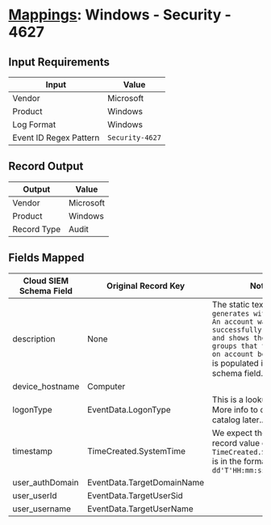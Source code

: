 # [Mappings](README.md): Windows - Security - 4627

## Input Requirements

|Input|Value|
|-----|-----|
|Vendor|Microsoft|
|Product|Windows|
|Log Format|Windows|
|Event ID Regex Pattern|`Security-4627`|

## Record Output

|Output|Value|
|------|-----|
|Vendor|Microsoft|
|Product|Windows|
|Record Type|Audit|

## Fields Mapped

|Cloud SIEM Schema Field|Original Record Key|Notes|
|-----------------------|-------------------|-----|
|description|None|The static text `This event generates with “4624(S) An account was successfully logged on” and shows the list of groups that the logged-on account belongs to.` is populated in this schema field.|
|device_hostname|Computer||
|logonType|EventData.LogonType|This is a lookup field. More info to come in the catalog later...|
|timestamp|TimeCreated.SystemTime|We expect the orginal record value of `TimeCreated.SystemTime` is in the format `yyyy-MM-dd'T'HH:mm:ss.SSSSSSSSSZ`|
|user_authDomain|EventData.TargetDomainName||
|user_userId|EventData.TargetUserSid||
|user_username|EventData.TargetUserName||

